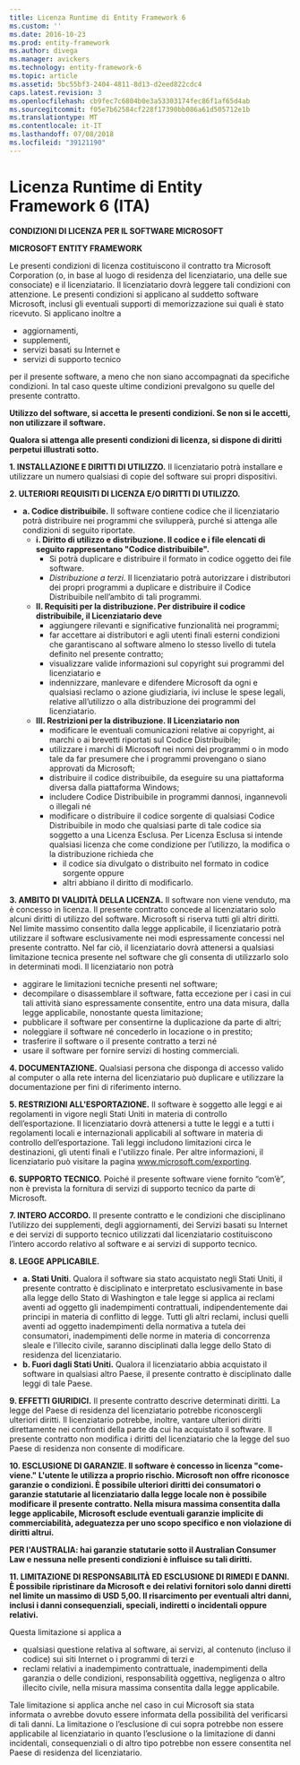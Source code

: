 ```yaml
---
title: Licenza Runtime di Entity Framework 6
ms.custom: ''
ms.date: 2016-10-23
ms.prod: entity-framework
ms.author: divega
ms.manager: avickers
ms.technology: entity-framework-6
ms.topic: article
ms.assetid: 5bc55bf3-2404-4811-8d13-d2eed822cdc4
caps.latest.revision: 3
ms.openlocfilehash: cb9fec7c6804b0e3a53303174fec86f1af65d4ab
ms.sourcegitcommit: f05e7b62584cf228f17390bb086a61d505712e1b
ms.translationtype: MT
ms.contentlocale: it-IT
ms.lasthandoff: 07/08/2018
ms.locfileid: "39121190"
---
```

# <a name="entity-framework-6-runtime-license-enu"></a>Licenza Runtime di Entity Framework 6 (ITA)
**CONDIZIONI DI LICENZA PER IL SOFTWARE MICROSOFT**

**MICROSOFT ENTITY FRAMEWORK**

Le presenti condizioni di licenza costituiscono il contratto tra Microsoft Corporation (o, in base al luogo di residenza del licenziatario, una delle sue consociate) e il licenziatario. Il licenziatario dovrà leggere tali condizioni con attenzione. Le presenti condizioni si applicano al suddetto software Microsoft, inclusi gli eventuali supporti di memorizzazione sui quali è stato ricevuto. Si applicano inoltre a

-   aggiornamenti,
-   supplementi,
-   servizi basati su Internet e
-   servizi di supporto tecnico

per il presente software, a meno che non siano accompagnati da specifiche condizioni. In tal caso queste ultime condizioni prevalgono su quelle del presente contratto.

**Utilizzo del software, si accetta le presenti condizioni. Se non si le accetti, non utilizzare il software.**

**Qualora si attenga alle presenti condizioni di licenza, si dispone di diritti perpetui illustrati sotto.**

**1.    INSTALLAZIONE E DIRITTI DI UTILIZZO.** Il licenziatario potrà installare e utilizzare un numero qualsiasi di copie del software sui propri dispositivi.

**2.    ULTERIORI REQUISITI DI LICENZA E/O DIRITTI DI UTILIZZO.**

-   **a.    Codice distribuibile.** Il software contiene codice che il licenziatario potrà distribuire nei programmi che svilupperà, purché si attenga alle condizioni di seguito riportate.
    -   **i.      Diritto di utilizzo e distribuzione. Il codice e i file elencati di seguito rappresentano "Codice distribuibile".**
        -   Si potrà duplicare e distribuire il formato in codice oggetto dei file software.
        -   *Distribuzione a terzi*. Il licenziatario potrà autorizzare i distributori dei propri programmi a duplicare e distribuire il Codice Distribuibile nell’ambito di tali programmi.
    -   **II.    Requisiti per la distribuzione. Per distribuire il codice distribuibile, il Licenziatario deve**
        -   aggiungere rilevanti e significative funzionalità nei programmi;
        -   far accettare ai distributori e agli utenti finali esterni condizioni che garantiscano al software almeno lo stesso livello di tutela definito nel presente contratto;
        -   visualizzare valide informazioni sul copyright sui programmi del licenziatario e
        -   indennizzare, manlevare e difendere Microsoft da ogni e qualsiasi reclamo o azione giudiziaria, ivi incluse le spese legali, relative all’utilizzo o alla distribuzione dei programmi del licenziatario.
    -   **III.   Restrizioni per la distribuzione. Il Licenziatario non**
        -   modificare le eventuali comunicazioni relative ai copyright, ai marchi o ai brevetti riportati sul Codice Distribuibile;
        -   utilizzare i marchi di Microsoft nei nomi dei programmi o in modo tale da far presumere che i programmi provengano o siano approvati da Microsoft;
        -   distribuire il codice distribuibile, da eseguire su una piattaforma diversa dalla piattaforma Windows;
        -   includere Codice Distribuibile in programmi dannosi, ingannevoli o illegali né
        -   modificare o distribuire il codice sorgente di qualsiasi Codice Distribuibile in modo che qualsiasi parte di tale codice sia soggetto a una Licenza Esclusa. Per Licenza Esclusa si intende qualsiasi licenza che come condizione per l’utilizzo, la modifica o la distribuzione richieda che
            -   il codice sia divulgato o distribuito nel formato in codice sorgente oppure
            -   altri abbiano il diritto di modificarlo.

**3.    AMBITO DI VALIDITÀ DELLA LICENZA.** Il software non viene venduto, ma è concesso in licenza. Il presente contratto concede al licenziatario solo alcuni diritti di utilizzo del software. Microsoft si riserva tutti gli altri diritti. Nel limite massimo consentito dalla legge applicabile, il licenziatario potrà utilizzare il software esclusivamente nei modi espressamente concessi nel presente contratto. Nel far ciò, il licenziatario dovrà attenersi a qualsiasi limitazione tecnica presente nel software che gli consenta di utilizzarlo solo in determinati modi. Il licenziatario non potrà

-   aggirare le limitazioni tecniche presenti nel software;
-   decompilare o disassemblare il software, fatta eccezione per i casi in cui tali attività siano espressamente consentite, entro una data misura, dalla legge applicabile, nonostante questa limitazione;
-   pubblicare il software per consentirne la duplicazione da parte di altri;
-   noleggiare il software né concederlo in locazione o in prestito;
-   trasferire il software o il presente contratto a terzi né
-   usare il software per fornire servizi di hosting commerciali.

**4.    DOCUMENTAZIONE.** Qualsiasi persona che disponga di accesso valido al computer o alla rete interna del licenziatario può duplicare e utilizzare la documentazione per fini di riferimento interno.

**5.    RESTRIZIONI ALL'ESPORTAZIONE.** Il software è soggetto alle leggi e ai regolamenti in vigore negli Stati Uniti in materia di controllo dell’esportazione. Il licenziatario dovrà attenersi a tutte le leggi e a tutti i regolamenti locali e internazionali applicabili al software in materia di controllo dell’esportazione. Tali leggi includono limitazioni circa le destinazioni, gli utenti finali e l'utilizzo finale. Per altre informazioni, il licenziatario può visitare la pagina www.microsoft.com/exporting.

**6.    SUPPORTO TECNICO.** Poiché il presente software viene fornito “com’è”, non è prevista la fornitura di servizi di supporto tecnico da parte di Microsoft.

**7.    INTERO ACCORDO.** Il presente contratto e le condizioni che disciplinano l’utilizzo dei supplementi, degli aggiornamenti, dei Servizi basati su Internet e dei servizi di supporto tecnico utilizzati dal licenziatario costituiscono l’intero accordo relativo al software e ai servizi di supporto tecnico.

**8.    LEGGE APPLICABILE.**

-   **a.    Stati Uniti**. Qualora il software sia stato acquistato negli Stati Uniti, il presente contratto è disciplinato e interpretato esclusivamente in base alla legge dello Stato di Washington e tale legge si applica ai reclami aventi ad oggetto gli inadempimenti contrattuali, indipendentemente dai principi in materia di conflitto di legge. Tutti gli altri reclami, inclusi quelli aventi ad oggetto inadempimenti della normativa a tutela dei consumatori, inadempimenti delle norme in materia di concorrenza sleale e l’illecito civile, saranno disciplinati dalla legge dello Stato di residenza del licenziatario.
-   **b.    Fuori dagli Stati Uniti.** Qualora il licenziatario abbia acquistato il software in qualsiasi altro Paese, il presente contratto è disciplinato dalle leggi di tale Paese.

**9.    EFFETTI GIURIDICI.** Il presente contratto descrive determinati diritti. La legge del Paese di residenza del licenziatario potrebbe riconoscergli ulteriori diritti. Il licenziatario potrebbe, inoltre, vantare ulteriori diritti direttamente nei confronti della parte da cui ha acquistato il software. Il presente contratto non modifica i diritti del licenziatario che la legge del suo Paese di residenza non consente di modificare.

**10.   ESCLUSIONE DI GARANZIE. Il software è concesso in licenza "come-viene." L'utente le utilizza a proprio rischio. Microsoft non offre riconosce garanzie o condizioni. È possibile ulteriori diritti dei consumatori o garanzie statutarie al licenziatario dalla legge locale non è possibile modificare il presente contratto. Nella misura massima consentita dalla legge applicabile, Microsoft esclude eventuali garanzie implicite di commerciabilità, adeguatezza per uno scopo specifico e non violazione di diritti altrui.**

**PER l'AUSTRALIA: hai garanzie statutarie sotto il Australian Consumer Law e nessuna nelle presenti condizioni è influisce su tali diritti.**

**11.   LIMITAZIONE DI RESPONSABILITÀ ED ESCLUSIONE DI RIMEDI E DANNI. È possibile ripristinare da Microsoft e dei relativi fornitori solo danni diretti nel limite un massimo di USD 5,00. Il risarcimento per eventuali altri danni, inclusi i danni consequenziali, speciali, indiretti o incidentali oppure relativi.**

Questa limitazione si applica a

-   qualsiasi questione relativa al software, ai servizi, al contenuto (incluso il codice) sui siti Internet o i programmi di terzi e
-   reclami relativi a inadempimento contrattuale, inadempimenti della garanzia o delle condizioni, responsabilità oggettiva, negligenza o altro illecito civile, nella misura massima consentita dalla legge applicabile.

Tale limitazione si applica anche nel caso in cui Microsoft sia stata informata o avrebbe dovuto essere informata della possibilità del verificarsi di tali danni. La limitazione o l’esclusione di cui sopra potrebbe non essere applicabile al licenziatario in quanto l’esclusione o la limitazione di danni incidentali, consequenziali o di altro tipo potrebbe non essere consentita nel Paese di residenza del licenziatario.
